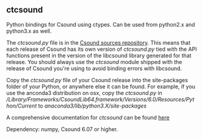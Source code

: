 ## ctcsound
Python bindings for Csound using ctypes. Can be used from python2.x and python3.x as well.  

The *ctcsound.py* file is in the [Csound sources repository](https://github.com/csound/csound/blob/master/interfaces/ctcsound.py).
This means that each release of Csound has its own version of *ctcsound.py* tied with the API functions present in the version of the libcsound library generated for that release. You should always use the *ctcsound* module shipped with the release of Csound you're using to avoid binding errors with libcsound.

Copy the *ctcsound.py* file of your Csound release into the site-packages folder of your Python, or anywhere else it can be found. For example, if you use the anconda3 distribution on osx, copy the *ctcsound.py* in */Library/Frameworks/CsoundLib64.framework/Versions/6.0/Resources/Python/Current* to *anaconda3/lib/python3.X/site-packages*

A comprehensive documentation for *ctcsound* can be found [here](https://csound.com/docs/ctcsound/)

Dependency: numpy, Csound 6.07 or higher.

